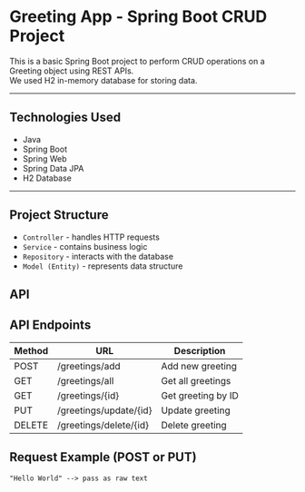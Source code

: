 # Greeting App - Spring Boot CRUD Project

This is a basic Spring Boot project to perform CRUD operations on a Greeting object using REST APIs.  
We used H2 in-memory database for storing data.

---

## Technologies Used
- Java
- Spring Boot
- Spring Web
- Spring Data JPA
- H2 Database

---

## Project Structure
- `Controller` - handles HTTP requests
- `Service` - contains business logic
- `Repository` - interacts with the database
- `Model (Entity)` - represents data structure

## API

## API Endpoints

| Method | URL                       | Description         |
|--------|---------------------------|---------------------|
| POST   | /greetings/add            | Add new greeting    |
| GET    | /greetings/all            | Get all greetings   |
| GET    | /greetings/{id}           | Get greeting by ID  |
| PUT    | /greetings/update/{id}    | Update greeting     |
| DELETE | /greetings/delete/{id}    | Delete greeting     |

## Request Example (POST or PUT)

```text
"Hello World" --> pass as raw text

